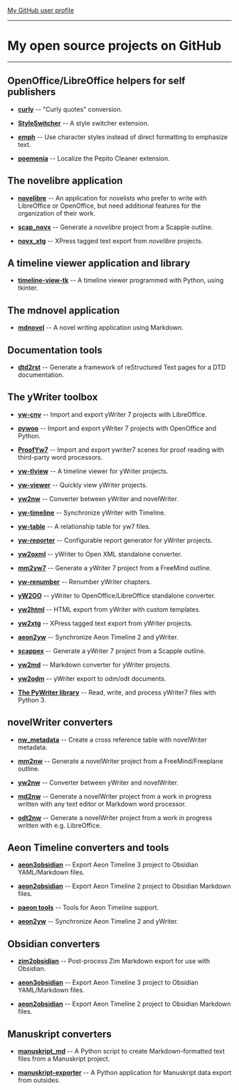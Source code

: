[My GitHub user profile](https://github.com/peter88213)

---

# My open source projects on GitHub

---

## OpenOffice/LibreOffice helpers for self publishers

- **[curly](https://peter88213.github.io/curly/)** --
"Curly quotes" conversion.

- **[StyleSwitcher](https://peter88213.github.io/StyleSwitcher/)** --
A style switcher extension.

- **[emph](https://peter88213.github.io/emph/)** --
Use character styles instead of direct formatting to emphasize text.

- **[poemenia](https://peter88213.github.io/poemenia/)** -- 
Localize the Pepito Cleaner extension.

## The novelibre application

- **[novelibre](https://github.com/peter88213/novelibre/)** --
An application for novelists who prefer to write with LibreOffice or OpenOffice, but need additional features for the organization of their work.

- **[scap_novx](https://github.com/peter88213/scap_novx/)** --
Generate a *novelibre* project from a Scapple outline.

- **[novx_xtg](https://github.com/peter88213/novx_xtg/)** --
XPress tagged text export from *novelibre* projects.

## A timeline viewer application and library

- **[timeline-view-tk](https://github.com/peter88213/timeline-view-tk/)** --
A timeline viewer programmed with Python, using tkinter.

## The mdnovel application

- **[mdnovel](https://github.com/peter88213/mdnovel/)** --
A novel writing application using Markdown.


## Documentation tools

- **[dtd2rst](https://github.com/peter88213/dtd2rst)** --
Generate a framework of reStructured Text pages for a DTD documentation.

## The yWriter toolbox

- **[yw-cnv](https://peter88213.github.io/yw-cnv/)** --
Import and export yWriter 7 projects with LibreOffice.

- **[pywoo](https://peter88213.github.io/pywoo/)** --
Import and export yWriter 7 projects with OpenOffice and Python.

- **[ProofYw7](https://peter88213.github.io/ProofYw7/)** --
Import and export ywriter7 scenes for proof reading with third-party word processors.

- **[yw-tlview](https://github.com/peter88213/yw_tlview)** --
A timeline viewer for yWriter projects. 

- **[yw-viewer](https://peter88213.github.io/yw-viewer/)** --
Quickly view yWriter projects.

- **[yw2nw](https://peter88213.github.io/yw2nw/)** --
Converter between yWriter and novelWriter.

- **[yw-timeline](https://peter88213.github.io/yw-timeline/)** --
Synchronize yWriter with Timeline.

- **[yw-table](https://peter88213.github.io/yw-table/)** --
A relationship table for yw7 files.

- **[yw-reporter](https://peter88213.github.io/yw-reporter/)** --
Configurable report generator for yWriter projects.

- **[yw2oxml](https://peter88213.github.io/yw2oxml/)** --
yWriter to Open XML standalone converter.

- **[mm2yw7](https://peter88213.github.io/mm2yw7/)** --
Generate a yWriter 7 project from a FreeMind outline.

- **[yw-renumber](https://peter88213.github.io/yw-renumber/)** --
Renumber yWriter chapters.

- **[yW2OO](https://peter88213.github.io/yW2OO/)** --
yWriter to OpenOffice/LibreOffice standalone converter.

- **[yw2html](https://peter88213.github.io/yw2html/)** --
HTML export from yWriter with custom templates.

- **[yw2xtg](https://peter88213.github.io/yw2xtg/)** --
XPress tagged text export from yWriter projects.

- **[aeon2yw](https://peter88213.github.io/aeon2yw/)** --
Synchronize Aeon Timeline 2 and yWriter.

- **[scappex](https://peter88213.github.io/scappex/)** --
Generate a yWriter 7 project from a Scapple outline.

- **[yw2md](https://peter88213.github.io/yw2md/)** --
Markdown converter for yWriter projects.

- **[yw2odm](https://peter88213.github.io/yw2odm/)** --
yWriter export to odm/odt documents.

- **[The PyWriter library](https://github.com/peter88213/PyWriter/)** --
Read, write, and process yWriter7 files with Python 3.


## novelWriter converters

- **[nw_metadata](https://github.com/peter88213/nw_metadata)** --
Create a cross reference table with novelWriter metadata. 

- **[mm2nw](https://github.com/peter88213/mm2nw/)** --
Generate a novelWriter project from a FreeMind/Freeplane outline.

- **[yw2nw](https://peter88213.github.io/yw2nw/)** --
Converter between yWriter and novelWriter.

- **[md2nw](https://github.com/peter88213/md2nw/)** --
Generate a novelWriter project from a work in progress written with any text editor or Markdown word processor.

- **[odt2nw](https://github.com/peter88213/odt2nw/)** --
Generate a novelWriter project from a work in progress written with e.g. LibreOffice.


## Aeon Timeline converters and tools

- **[aeon3obsidian](https://github.com/peter88213/aeon3obsidian)** --
Export Aeon Timeline 3 project to Obsidian YAML/Markdown files.

- **[aeon2obsidian](https://peter88213.github.io/aeon2obsidian/)** --
Export Aeon Timeline 2 project to Obsidian Markdown files.

- **[paeon tools](https://peter88213.github.io/paeon/)** --
Tools for Aeon Timeline support.

- **[aeon2yw](https://peter88213.github.io/aeon2yw/)** --
Synchronize Aeon Timeline 2 and yWriter.


## Obsidian converters

- **[zim2obsidian](https://github.com/peter88213/zim2obsidian/)** --
Post-process Zim Markdown export for use with Obsidian. 

- **[aeon3obsidian](https://github.com/peter88213/aeon3obsidian)** --
Export Aeon Timeline 3 project to Obsidian YAML/Markdown files.

- **[aeon2obsidian](https://peter88213.github.io/aeon2obsidian/)** --
Export Aeon Timeline 2 project to Obsidian Markdown files.


## Manuskript converters

- **[manuskript_md](https://github.com/peter88213/manuskript_md/)** --
A Python script to create Markdown-formatted text files from a Manuskript project. 

- **[manuskript-exporter](https://github.com/peter88213/manuskript-exporter/)** --
A Python application for Manuskript data export from outsides. 


